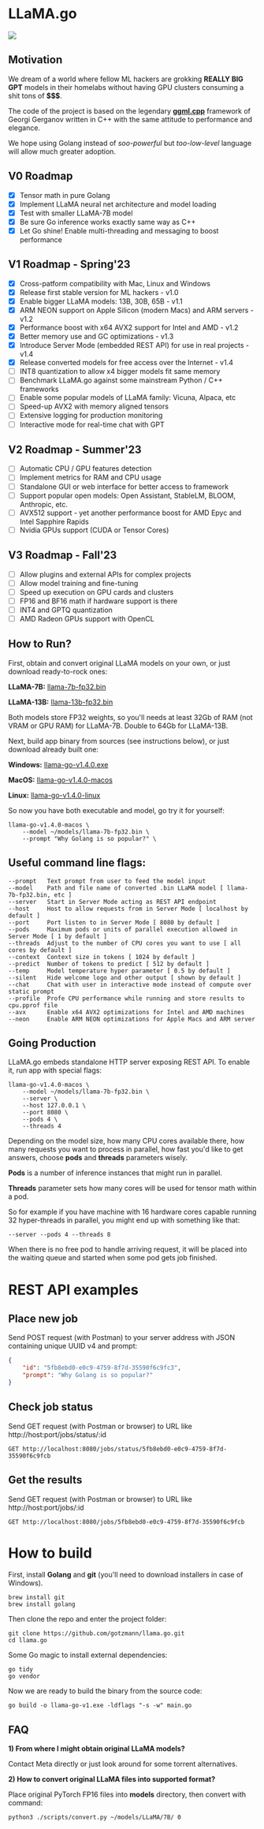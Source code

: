 # LLaMA.go

![](./assets/images/terminal.png?raw=true)

## Motivation

We dream of a world where fellow ML hackers are grokking **REALLY BIG GPT** models in their homelabs without having GPU clusters consuming a shit tons of **$$$**.

The code of the project is based on the legendary **[ggml.cpp](https://github.com/ggerganov/llama.cpp)** framework of Georgi Gerganov written in C++ with the same attitude to performance and elegance.

We hope using Golang instead of *soo-powerful* but *too-low-level* language will allow much greater adoption.

## V0 Roadmap

- [x] Tensor math in pure Golang
- [x] Implement LLaMA neural net architecture and model loading
- [x] Test with smaller LLaMA-7B model
- [x] Be sure Go inference works exactly same way as C++
- [x] Let Go shine! Enable multi-threading and messaging to boost performance

## V1 Roadmap - Spring'23

- [x] Cross-patform compatibility with Mac, Linux and Windows
- [x] Release first stable version for ML hackers - v1.0
- [x] Enable bigger LLaMA models: 13B, 30B, 65B - v1.1
- [x] ARM NEON support on Apple Silicon (modern Macs) and ARM servers - v1.2
- [x] Performance boost with x64 AVX2 support for Intel and AMD - v1.2
- [x] Better memory use and GC optimizations - v1.3
- [x] Introduce Server Mode (embedded REST API) for use in real projects - v1.4
- [x] Release converted models for free access over the Internet - v1.4
- [ ] INT8 quantization to allow x4 bigger models fit same memory
- [ ] Benchmark LLaMA.go against some mainstream Python / C++ frameworks
- [ ] Enable some popular models of LLaMA family: Vicuna, Alpaca, etc
- [ ] Speed-up AVX2 with memory aligned tensors
- [ ] Extensive logging for production monitoring
- [ ] Interactive mode for real-time chat with GPT

## V2 Roadmap - Summer'23

- [ ] Automatic CPU / GPU features detection
- [ ] Implement metrics for RAM and CPU usage
- [ ] Standalone GUI or web interface for better access to framework
- [ ] Support popular open models: Open Assistant, StableLM, BLOOM, Anthropic, etc.
- [ ] AVX512 support - yet another performance boost for AMD Epyc and Intel Sapphire Rapids
- [ ] Nvidia GPUs support (CUDA or Tensor Cores)

## V3 Roadmap - Fall'23

- [ ] Allow plugins and external APIs for complex projects
- [ ] Allow model training and fine-tuning
- [ ] Speed up execution on GPU cards and clusters
- [ ] FP16 and BF16 math if hardware support is there
- [ ] INT4 and GPTQ quantization 
- [ ] AMD Radeon GPUs support with OpenCL

## How to Run?

First, obtain and convert original LLaMA models on your own, or just download ready-to-rock ones:

**LLaMA-7B:** [llama-7b-fp32.bin](https://nogpu.com/llama-7b-fp32.bin)

**LLaMA-13B:** [llama-13b-fp32.bin](https://nogpu.com/llama-13b-fp32.bin)

Both models store FP32 weights, so you'll needs at least 32Gb of RAM (not VRAM or GPU RAM) for LLaMA-7B. Double to 64Gb for LLaMA-13B.

Next, build app binary from sources (see instructions below), or just download already built one:

**Windows:** [llama-go-v1.4.0.exe](./builds/llama-go-v1.4.0.exe)

**MacOS:** [llama-go-v1.4.0-macos](./builds/llama-go-v1.4.0-macos)

**Linux:** [llama-go-v1.4.0-linux](./builds/llama-go-v1.4.0-linux)

So now you have both executable and model, go try it for yourself:

```shell
llama-go-v1.4.0-macos \
    --model ~/models/llama-7b-fp32.bin \
    --prompt "Why Golang is so popular?" \
```

## Useful command line flags:

```shell
--prompt   Text prompt from user to feed the model input
--model    Path and file name of converted .bin LLaMA model [ llama-7b-fp32.bin, etc ]
--server   Start in Server Mode acting as REST API endpoint
--host     Host to allow requests from in Server Mode [ localhost by default ]
--port     Port listen to in Server Mode [ 8080 by default ]
--pods     Maximum pods or units of parallel execution allowed in Server Mode [ 1 by default ]
--threads  Adjust to the number of CPU cores you want to use [ all cores by default ]
--context  Context size in tokens [ 1024 by default ]
--predict  Number of tokens to predict [ 512 by default ]
--temp     Model temperature hyper parameter [ 0.5 by default ]
--silent   Hide welcome logo and other output [ shown by default ]
--chat     Chat with user in interactive mode instead of compute over static prompt
--profile  Profe CPU performance while running and store results to cpu.pprof file
--avx      Enable x64 AVX2 optimizations for Intel and AMD machines
--neon     Enable ARM NEON optimizations for Apple Macs and ARM server
```

## Going Production

LLaMA.go embeds standalone HTTP server exposing REST API. To enable it, run app with special flags:

```shell
llama-go-v1.4.0-macos \
    --model ~/models/llama-7b-fp32.bin \
    --server \
    --host 127.0.0.1 \
    --port 8080 \
    --pods 4 \
    --threads 4
```

Depending on the model size, how many CPU cores available there, how many requests you want to process in parallel, how fast you'd like to get answers, choose **pods** and **threads** parameters wisely.

**Pods** is a number of inference instances that might run in parallel.

**Threads** parameter sets how many cores will be used for tensor math within a pod.

So for example if you have machine with 16 hardware cores capable running 32 hyper-threads in parallel, you might end up with something like that: 

```shell
--server --pods 4 --threads 8
```

When there is no free pod to handle arriving request, it will be placed into the waiting queue and started when some pod gets job finished.

# REST API examples

## Place new job

Send POST request (with Postman) to your server address with JSON containing unique UUID v4 and prompt:

```json
{
    "id": "5fb8ebd0-e0c9-4759-8f7d-35590f6c9fc3",
    "prompt": "Why Golang is so popular?"
}
```

## Check job status

Send GET request (with Postman or browser) to URL like http://host:port/jobs/status/:id

```shell
GET http://localhost:8080/jobs/status/5fb8ebd0-e0c9-4759-8f7d-35590f6c9fcb
```

## Get the results

Send GET request (with Postman or browser) to  URL like http://host:port/jobs/:id

```shell
GET http://localhost:8080/jobs/5fb8ebd0-e0c9-4759-8f7d-35590f6c9fcb
```

# How to build

First, install **Golang** and **git** (you'll need to download installers in case of Windows). 

```shell
brew install git
brew install golang
```

Then clone the repo and enter the project folder:

```
git clone https://github.com/gotzmann/llama.go.git
cd llama.go
```

Some Go magic to install external dependencies:

```
go tidy
go vendor
```

Now we are ready to build the binary from the source code:

```shell
go build -o llama-go-v1.exe -ldflags "-s -w" main.go
```

## FAQ

**1) From where I might obtain original LLaMA models?**

Contact Meta directly or just look around for some torrent alternatives.

**2) How to convert original LLaMA files into supported format?** 

Place original PyTorch FP16 files into **models** directory, then convert with command:

```shell
python3 ./scripts/convert.py ~/models/LLaMA/7B/ 0
```
